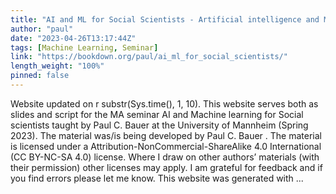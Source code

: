 ```yaml
---
title: "AI and ML for Social Scientists - Artificial intelligence and Machine Learning for Social Scientists"
author: "paul"
date: "2023-04-26T13:17:44Z"
tags: [Machine Learning, Seminar]
link: "https://bookdown.org/paul/ai_ml_for_social_scientists/"
length_weight: "100%"
pinned: false
---
```


Website updated on r substr(Sys.time(), 1, 10). This website serves both as slides and script for the MA seminar AI and Machine learning for Social scientists taught by Paul C. Bauer at the University of Mannheim (Spring 2023). The material was/is being developed by Paul C. Bauer . The material is licensed under a Attribution-NonCommercial-ShareAlike 4.0 International (CC BY-NC-SA 4.0) license. Where I draw on other authors’ materials (with their permission) other licenses may apply. I am grateful for feedback and if you find errors please let me know. This website was generated with ...
